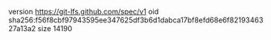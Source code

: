 version https://git-lfs.github.com/spec/v1
oid sha256:f56f8cbf97943595ee347625df3b6d1dabca17bf8efd68e6f8219346327a13a2
size 14190
